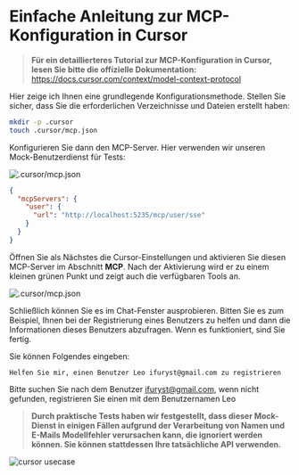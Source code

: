 # Einfache Anleitung zur MCP-Konfiguration in Cursor

> **Für ein detaillierteres Tutorial zur MCP-Konfiguration in Cursor, lesen Sie bitte die offizielle Dokumentation:**  
> https://docs.cursor.com/context/model-context-protocol

Hier zeige ich Ihnen eine grundlegende Konfigurationsmethode. Stellen Sie sicher, dass Sie die erforderlichen Verzeichnisse und Dateien erstellt haben:

```bash
mkdir -p .cursor
touch .cursor/mcp.json
```

Konfigurieren Sie dann den MCP-Server. Hier verwenden wir unseren Mock-Benutzerdienst für Tests:

![.cursor/mcp.json](/img/cursor.mcp.json.png)

```json
{
  "mcpServers": {
    "user": {
      "url": "http://localhost:5235/mcp/user/sse"
    }
  }
}
```

Öffnen Sie als Nächstes die Cursor-Einstellungen und aktivieren Sie diesen MCP-Server im Abschnitt **MCP**. Nach der Aktivierung wird er zu einem kleinen grünen Punkt und zeigt auch die verfügbaren Tools an.

![.cursor/mcp.json](/img/cursor.mcp.servers.png)

Schließlich können Sie es im Chat-Fenster ausprobieren. Bitten Sie es zum Beispiel, Ihnen bei der Registrierung eines Benutzers zu helfen und dann die Informationen dieses Benutzers abzufragen. Wenn es funktioniert, sind Sie fertig.

Sie können Folgendes eingeben:
```
Helfen Sie mir, einen Benutzer Leo ifuryst@gmail.com zu registrieren
```

Bitte suchen Sie nach dem Benutzer ifuryst@gmail.com, wenn nicht gefunden, registrieren Sie einen mit dem Benutzernamen Leo

> **Durch praktische Tests haben wir festgestellt, dass dieser Mock-Dienst in einigen Fällen aufgrund der Verarbeitung von Namen und E-Mails Modellfehler verursachen kann, die ignoriert werden können. Sie können stattdessen Ihre tatsächliche API verwenden.**

![cursor usecase](/img/cursor.usecase.png) 
